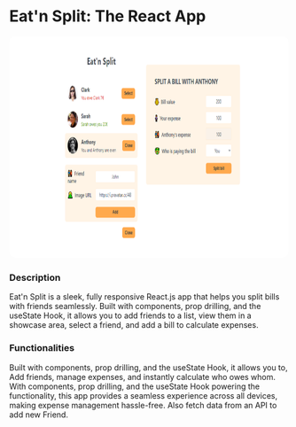 # Eat'n Split: The React App

<img src="./public/Eat&apos;nSplit.PNG" style="height: 400px; width: 100%; border-radius: 10px" />

### Description

Eat'n Split is a sleek, fully responsive React.js app that helps you split bills with friends seamlessly. Built with components, prop drilling, and the useState Hook, it allows you to add friends to a list, view them in a showcase area, select a friend, and add a bill to calculate expenses.

### Functionalities

Built with components, prop drilling, and the useState Hook, it allows you to, Add friends, manage expenses, and instantly calculate who owes whom. With components, prop drilling, and the useState Hook powering the functionality, this app provides a seamless experience across all devices, making expense management hassle-free. Also fetch data from an API to add new Friend.
